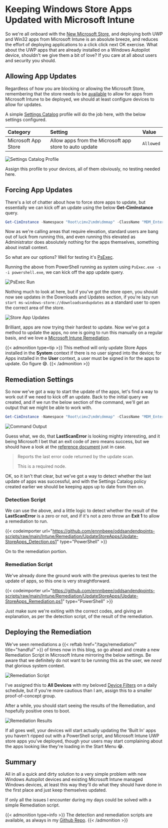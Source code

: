 # Keeping Windows Store Apps Updated with Microsoft Intune


So we're all onboard with the [New Microsoft Store](https://learn.microsoft.com/en-us/mem/intune/apps/store-apps-microsoft), and deploying both UWP and Win32 apps from Microsoft Intune is an absolute breeze, and reduces the effort of deploying applications to a click click next OK exercise. What about the UWP apps that are already installed on a Windows Autopilot device, shouldn't we give them a bit of love? If you care at all about users and security you should.

<!--more-->

## Allowing App Updates

Regardless of how you are blocking or allowing the Microsoft Store, remembering that the store needs to be [available](https://learn.microsoft.com/en-us/mem/intune/apps/store-apps-microsoft#prerequisites) to allow for apps from Microsoft Intune to be deployed, we should at least configure devices to allow for updates.

A simple [Settings Catalog](https://learn.microsoft.com/en-us/mem/intune/configuration/settings-catalog) profile will do the job here, with the below settings configured.

| Category | Setting | Value |
| :- | :- | :- |
| Microsoft App Store | Allow apps from the Microsoft app store to auto update | `Allowed` |

![Settings Catalog Profile](img/storeapps-setcat.png "Settings Catalog profile for Microsoft Store.")

Assign this profile to your devices, all of them obviously, no testing needed here.

## Forcing App Updates

There's a lot of chatter about how to force store apps to update, but essentially we can kick off an update using the below **Get-CimInstance** query.

```PowerShell
Get-CimInstance -Namespace "Root\cimv2\mdm\dmmap" -ClassName "MDM_EnterpriseModernAppManagement_AppManagement01" | Invoke-CimMethod -MethodName UpdateScanMethod
```

Now as we're calling areas that require elevation, standard users are bang out of luck from running this, and even running this elevated as Administrator does absolutely nothing for the apps themselves, something about install context.

So what are our options? Well for testing it's [PsExec](https://learn.microsoft.com/en-us/sysinternals/downloads/psexec).

Running the above from PowerShell running as system using `PsExec.exe -s -i powershell.exe`, we can kick off the app update query.

![PsExec Run](img/storeapps-psexec.png "PSEXEC running the store app update command.")

Nothing much to look at here, but if you've got the store open, you should now see updates in the Downloads and Updates section, if you're lazy run `start ms-windows-store://downloadsandupdates` as a standard user to open the correct area of the store.

![Store App Updates](img/storeapps-update.png "The Microsoft Store updating apps.")

Brilliant, apps are now trying their hardest to update. Now we've got a method to update the apps, no one is going to run this manually on a regular basis, and we love a [Microsoft Intune Remediation](https://learn.microsoft.com/en-us/mem/intune/fundamentals/remediations).

{{< admonition type=tip >}}
This method will only update Store Apps installed in the **System** context if there is no user signed into the device; for Apps installed in the **User** context, a user must be signed in for the apps to update. Go figure 😅.
{{< /admonition >}}

## Remediation Settings

So now we've got a way to start the update of the apps, let's find a way to work out if we need to kick off an update. Back to the initial query we created, and if we run the below section of the command, we'll get an output that we might be able to work with.

```PowerShell
Get-CimInstance -Namespace "Root\cimv2\mdm\dmmap" -ClassName "MDM_EnterpriseModernAppManagement_AppManagement01"
```

![Command Output](img/storeapps-output.png "The result of the Get-CimInstance query.")

Guess what, we do, that **LastScanError** is looking mighty interesting, and it being Microsoft I bet that an exit code of zero means success, but we should have a look at the [reference document](https://learn.microsoft.com/en-us/windows/client-management/mdm/enterprisemodernappmanagement-csp#deviceappmanagementlastscanerror) just in case.

> Reports the last error code returned by the update scan.
>
> This is a required node.

OK, so it isn't that clear, but we've got a way to detect whether the last update of apps was successful, and with the Settings Catalog policy created earlier we should be keeping apps up to date from then on.

### Detection Script

We can use the above, and a little logic to detect whether the result of the **LastScanError** is a zero or not, and if it's not a zero throw an **Exit 1** to allow a remediation to run.

{{< codeimporter url="https://github.com/ennnbeee/oddsandendpoints-scripts/raw/main/Intune/Remediation/UpdateStoreApps/Update-StoreApps_Detection.ps1" type="PowerShell" >}}

On to the remediation portion.

### Remediation Script

We've already done the ground work with the previous queries to test the update of apps, so this one is very straightforward.

{{< codeimporter url="https://github.com/ennnbeee/oddsandendpoints-scripts/raw/main/Intune/Remediation/UpdateStoreApps/Update-StoreApps_Remediation.ps1" type="PowerShell" >}}

Just make sure we're exiting with the correct codes, and giving an explanation, as per the detection script, of the result of the remediation.

## Deploying the Remediation

We've seen remediations a {{< reftab href="/tags/remediation/" title="handful" >}} of times now in this blog, so go ahead and create a new Remediation Script in Microsoft Intune mirroring the below settings. Be aware that we definitely do not want to be running this as the user, we *need* that glorious system context.

![Remediation Script](img/storeapps-script.png "Microsoft Intune Remediation Script.")

I've assigned this to **All Devices** with my beloved [Device Filters](https://learn.microsoft.com/en-us/mem/intune/fundamentals/filters) on a daily schedule, but if you're more cautious than I am, assign this to a smaller proof-of-concept group.

After a while, you should start seeing the results of the Remediation, and hopefully positive ones to boot.

![Remediation Results](img/storeapps-results.png "Microsoft Intune Remediation Results.")

If all goes well, your devices will start actually updating the 'Built In' apps you haven't ripped out with a PowerShell script, and Microsoft Intune UWP store apps you've deployed, though your users may start complaining about the apps looking like they're loading in the Start Menu 😂.

## Summary

All in all a quick and dirty solution to a very simple problem with new Windows Autopilot devices and existing Microsoft Intune managed Windows devices, at least this way they'll do what they should have done in the first place and just keep themselves updated.

If only all the issues I encounter during my days could be solved with a simple Remediation script.

{{< admonition type=info >}}
The detection and remediation scripts are available, as always in my [Github Repo](https://github.com/ennnbeee/oddsandendpoints-scripts/blob/main/Intune/Remediation/UpdateStoreApps).
{{< /admonition >}}

